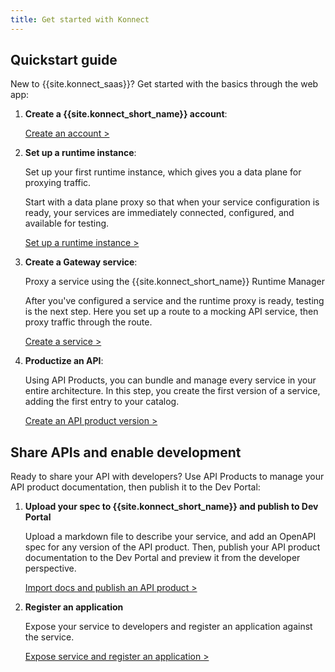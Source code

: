```yaml
---
title: Get started with Konnect
---
```


## Quickstart guide

New to {{site.konnect_saas}}? Get started with the basics through the web app:

1. **Create a {{site.konnect_short_name}} account**:

    [Create an account &gt;](/konnect/getting-started/access-account/)

1.  **Set up a runtime instance**:

    Set up your first runtime instance, which gives you a data plane for proxying traffic.

    Start with a data plane proxy so that when your service configuration is
    ready, your services are immediately connected, configured,
    and available for testing.

    [Set up a runtime instance &gt;](/konnect/getting-started/configure-runtime/)


2.  **Create a Gateway service**:

    Proxy a service using the {{site.konnect_short_name}} Runtime Manager

    After you've configured a service and the runtime proxy is ready, testing
    is the next step. Here you set up a route to a mocking API service,
    then proxy traffic through the route.


    [Create a service &gt;](/konnect/getting-started/configure-service/)

3.  **Productize an API**:
    
    Using API Products, you can bundle and manage every service in your
    entire architecture. In this step, you create the first version of a service,
    adding the first entry to your catalog.
    

    [Create an API product version &gt;](/konnect/getting-started/productize-service/)

## Share APIs and enable development

Ready to share your API with developers?
Use API Products to manage your API product documentation, then publish it to the Dev Portal:

1. **Upload your spec to {{site.konnect_short_name}} and publish to Dev Portal**

    Upload a markdown file to describe your service, and add an OpenAPI spec for any version of the API product.
    Then, publish your API product documentation to the Dev Portal and preview it from the developer perspective.

    [Import docs and publish an API product &gt;](/konnect/getting-started/publish-service/)

1. **Register an application**

    Expose your service to developers and register an application
    against the service.

    [Expose service and register an application &gt;](/konnect/getting-started/app-registration/)
